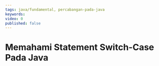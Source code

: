 ```yaml
---
tags: java/fundamental, percabangan-pada-java
keywords: 
video: 0
published: false
---
```

# Memahami Statement Switch-Case Pada Java
